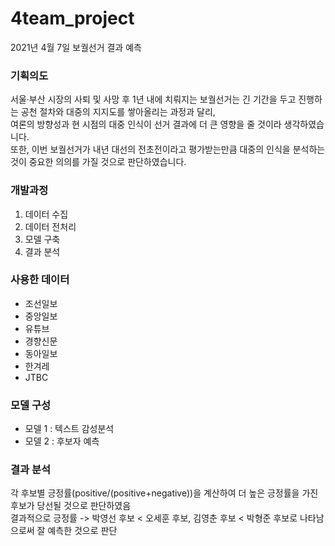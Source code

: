 # 4team_project
2021년 4월 7일 보궐선거 결과 예측

###  기획의도
서울·부산 시장의 사퇴 및 사망 후 1년 내에 치뤄지는 보궐선거는 긴 기간을 두고 진행하는 공천 절차와 대중의 지지도를 쌓아올리는 과정과 달리,<br>
여론의 방향성과 현 시점의 대중 인식이 선거 결과에 더 큰 영향을 줄 것이라 생각하였습니다.<br>
또한, 이번 보궐선거가 내년 대선의 전초전이라고 평가받는만큼 대중의 인식을 분석하는 것이 중요한 의의를 가질 것으로 판단하였습니다.


### 개발과정
1. 데이터 수집
2. 데이터 전처리
3. 모델 구축
4. 결과 분석

### 사용한 데이터
- 조선일보
- 중앙일보
- 유튜브
- 경향신문
- 동아일보
- 한겨레
- JTBC

### 모델 구성
- 모델 1 : 텍스트 감성분석
- 모델 2 : 후보자 예측

### 결과 분석
각 후보별 긍정률(positive/(positive+negative))을 계산하여 더 높은 긍정률을 가진 후보가 당선될 것으로 판단하였음<br>
결과적으로 긍정률 -> 박영선 후보 < 오세훈 후보, 김영춘 후보 < 박형준 후보로 나타남으로써 잘 예측한 것으로 판단
